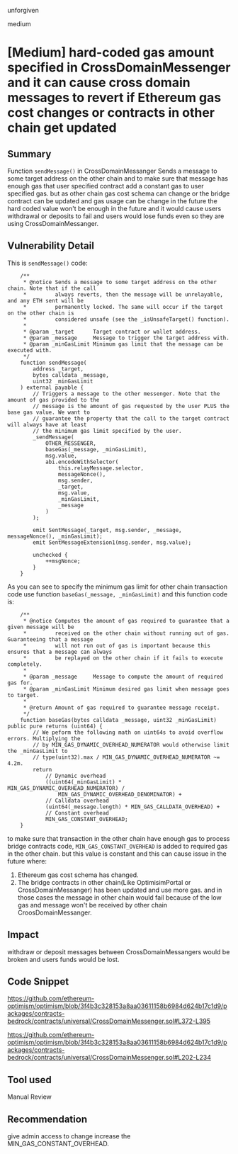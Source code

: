 unforgiven

medium

# [Medium] hard-coded gas amount specified in CrossDomainMessenger and it can cause cross domain messages to revert if Ethereum gas cost changes or contracts in other chain get updated

## Summary
Function `sendMessage()` in CrossDomainMessanger Sends a message to some target address on the other chain and to make sure that message has enough gas that user specified contract add a constant gas to user specified gas. but as other chain gas cost schema can change or the bridge contract can be updated and gas usage can be change in the future the hard coded value won't be enough in the future and it would cause users withdrawal or deposits to fail and users would lose funds even so they are using CrossDomainMessanger.

## Vulnerability Detail
This is `sendMessage()` code:
```solidity
    /**
     * @notice Sends a message to some target address on the other chain. Note that if the call
     *         always reverts, then the message will be unrelayable, and any ETH sent will be
     *         permanently locked. The same will occur if the target on the other chain is
     *         considered unsafe (see the _isUnsafeTarget() function).
     *
     * @param _target      Target contract or wallet address.
     * @param _message     Message to trigger the target address with.
     * @param _minGasLimit Minimum gas limit that the message can be executed with.
     */
    function sendMessage(
        address _target,
        bytes calldata _message,
        uint32 _minGasLimit
    ) external payable {
        // Triggers a message to the other messenger. Note that the amount of gas provided to the
        // message is the amount of gas requested by the user PLUS the base gas value. We want to
        // guarantee the property that the call to the target contract will always have at least
        // the minimum gas limit specified by the user.
        _sendMessage(
            OTHER_MESSENGER,
            baseGas(_message, _minGasLimit),
            msg.value,
            abi.encodeWithSelector(
                this.relayMessage.selector,
                messageNonce(),
                msg.sender,
                _target,
                msg.value,
                _minGasLimit,
                _message
            )
        );

        emit SentMessage(_target, msg.sender, _message, messageNonce(), _minGasLimit);
        emit SentMessageExtension1(msg.sender, msg.value);

        unchecked {
            ++msgNonce;
        }
    }
```
As you can see to specify the minimum gas limit for other chain transaction code use function `baseGas(_message, _minGasLimit)` and this function code is:
```solidity
    /**
     * @notice Computes the amount of gas required to guarantee that a given message will be
     *         received on the other chain without running out of gas. Guaranteeing that a message
     *         will not run out of gas is important because this ensures that a message can always
     *         be replayed on the other chain if it fails to execute completely.
     *
     * @param _message     Message to compute the amount of required gas for.
     * @param _minGasLimit Minimum desired gas limit when message goes to target.
     *
     * @return Amount of gas required to guarantee message receipt.
     */
    function baseGas(bytes calldata _message, uint32 _minGasLimit) public pure returns (uint64) {
        // We peform the following math on uint64s to avoid overflow errors. Multiplying the
        // by MIN_GAS_DYNAMIC_OVERHEAD_NUMERATOR would otherwise limit the _minGasLimit to
        // type(uint32).max / MIN_GAS_DYNAMIC_OVERHEAD_NUMERATOR ~= 4.2m.
        return
            // Dynamic overhead
            ((uint64(_minGasLimit) * MIN_GAS_DYNAMIC_OVERHEAD_NUMERATOR) /
                MIN_GAS_DYNAMIC_OVERHEAD_DENOMINATOR) +
            // Calldata overhead
            (uint64(_message.length) * MIN_GAS_CALLDATA_OVERHEAD) +
            // Constant overhead
            MIN_GAS_CONSTANT_OVERHEAD;
    }
```
to make sure that transaction in the other chain have enough gas to process bridge contracts code, `MIN_GAS_CONSTANT_OVERHEAD` is added to required gas in the other chain. but this value is constant and this can cause issue in the future where:
1. Ethereum gas cost schema has changed.
2. The bridge contracts in other chain(Like OptimisimPortal or CrossDomainMessanger) has been updated and use more gas.
and in those cases the message in other chain would fail because of the low gas and message won't be received by other chain CroosDomainMessanger.

## Impact
withdraw or deposit messages between CrossDomainMessangers would be broken and users funds would be lost.

## Code Snippet
https://github.com/ethereum-optimism/optimism/blob/3f4b3c328153a8aa03611158b6984d624b17c1d9/packages/contracts-bedrock/contracts/universal/CrossDomainMessenger.sol#L372-L395

https://github.com/ethereum-optimism/optimism/blob/3f4b3c328153a8aa03611158b6984d624b17c1d9/packages/contracts-bedrock/contracts/universal/CrossDomainMessenger.sol#L202-L234

## Tool used
Manual Review

## Recommendation
give admin access to change increase the MIN_GAS_CONSTANT_OVERHEAD.